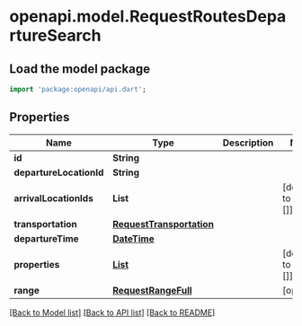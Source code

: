 # openapi.model.RequestRoutesDepartureSearch

## Load the model package
```dart
import 'package:openapi/api.dart';
```

## Properties
Name | Type | Description | Notes
------------ | ------------- | ------------- | -------------
**id** | **String** |  | 
**departureLocationId** | **String** |  | 
**arrivalLocationIds** | **List<String>** |  | [default to const []]
**transportation** | [**RequestTransportation**](RequestTransportation.md) |  | 
**departureTime** | [**DateTime**](DateTime.md) |  | 
**properties** | [**List<RequestRoutesProperty>**](RequestRoutesProperty.md) |  | [default to const []]
**range** | [**RequestRangeFull**](RequestRangeFull.md) |  | [optional] 

[[Back to Model list]](../README.md#documentation-for-models) [[Back to API list]](../README.md#documentation-for-api-endpoints) [[Back to README]](../README.md)


